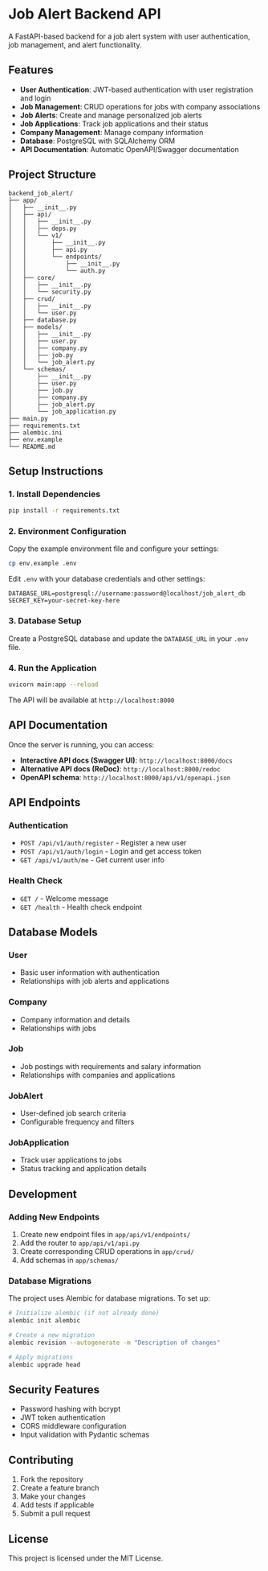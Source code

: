 # Job Alert Backend API

A FastAPI-based backend for a job alert system with user authentication, job management, and alert functionality.

## Features

- **User Authentication**: JWT-based authentication with user registration and login
- **Job Management**: CRUD operations for jobs with company associations
- **Job Alerts**: Create and manage personalized job alerts
- **Job Applications**: Track job applications and their status
- **Company Management**: Manage company information
- **Database**: PostgreSQL with SQLAlchemy ORM
- **API Documentation**: Automatic OpenAPI/Swagger documentation

## Project Structure

```
backend_job_alert/
├── app/
│   ├── __init__.py
│   ├── api/
│   │   ├── __init__.py
│   │   ├── deps.py
│   │   └── v1/
│   │       ├── __init__.py
│   │       ├── api.py
│   │       └── endpoints/
│   │           ├── __init__.py
│   │           └── auth.py
│   ├── core/
│   │   ├── __init__.py
│   │   └── security.py
│   ├── crud/
│   │   ├── __init__.py
│   │   └── user.py
│   ├── database.py
│   ├── models/
│   │   ├── __init__.py
│   │   ├── user.py
│   │   ├── company.py
│   │   ├── job.py
│   │   └── job_alert.py
│   └── schemas/
│       ├── __init__.py
│       ├── user.py
│       ├── job.py
│       ├── company.py
│       ├── job_alert.py
│       └── job_application.py
├── main.py
├── requirements.txt
├── alembic.ini
├── env.example
└── README.md
```

## Setup Instructions

### 1. Install Dependencies

```bash
pip install -r requirements.txt
```

### 2. Environment Configuration

Copy the example environment file and configure your settings:

```bash
cp env.example .env
```

Edit `.env` with your database credentials and other settings:

```env
DATABASE_URL=postgresql://username:password@localhost/job_alert_db
SECRET_KEY=your-secret-key-here
```

### 3. Database Setup

Create a PostgreSQL database and update the `DATABASE_URL` in your `.env` file.

### 4. Run the Application

```bash
uvicorn main:app --reload
```

The API will be available at `http://localhost:8000`

## API Documentation

Once the server is running, you can access:

- **Interactive API docs (Swagger UI)**: `http://localhost:8000/docs`
- **Alternative API docs (ReDoc)**: `http://localhost:8000/redoc`
- **OpenAPI schema**: `http://localhost:8000/api/v1/openapi.json`

## API Endpoints

### Authentication
- `POST /api/v1/auth/register` - Register a new user
- `POST /api/v1/auth/login` - Login and get access token
- `GET /api/v1/auth/me` - Get current user info

### Health Check
- `GET /` - Welcome message
- `GET /health` - Health check endpoint

## Database Models

### User
- Basic user information with authentication
- Relationships with job alerts and applications

### Company
- Company information and details
- Relationships with jobs

### Job
- Job postings with requirements and salary information
- Relationships with companies and applications

### JobAlert
- User-defined job search criteria
- Configurable frequency and filters

### JobApplication
- Track user applications to jobs
- Status tracking and application details

## Development

### Adding New Endpoints

1. Create new endpoint files in `app/api/v1/endpoints/`
2. Add the router to `app/api/v1/api.py`
3. Create corresponding CRUD operations in `app/crud/`
4. Add schemas in `app/schemas/`

### Database Migrations

The project uses Alembic for database migrations. To set up:

```bash
# Initialize alembic (if not already done)
alembic init alembic

# Create a new migration
alembic revision --autogenerate -m "Description of changes"

# Apply migrations
alembic upgrade head
```

## Security Features

- Password hashing with bcrypt
- JWT token authentication
- CORS middleware configuration
- Input validation with Pydantic schemas

## Contributing

1. Fork the repository
2. Create a feature branch
3. Make your changes
4. Add tests if applicable
5. Submit a pull request

## License

This project is licensed under the MIT License.
